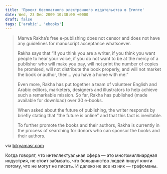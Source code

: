 ```yaml
---
title: 'Проект бесплатного электронного издательства в Египте'
date: Wed, 23 Dec 2009 10:30:00 +0000
draft: false
tags: ['arabic', 'ebooks']
---
```


> Marwa Rakha’s free e-publishing does not censor and does not have any guidelines for manuscript acceptance whatsoever.
> 
> Rakha says that “if you think you are a writer, if you think you want people to hear your voice, if you do not want to be at the mercy of a publisher who will make you pay, will not print the number of copies he promised, will not distribute the book properly, and will not market the book or author, then… you have a home with me.”
> 
> Even more, Rakha has put together a team of volunteer English and Arabic editors, marketers, designers and illustrators to help achieve such a remarkable mission. So far, Rakha has published (made available for download) over 30 e-books.
> 
> When asked about the future of publishing, the writer responds by briefly stating that “the future is online” and that this fact is inevitable.
> 
> To further promote the books and their authors, Rakha is currently in the process of searching for donors who can sponsor the books and their authors.

via [bikyamasr.com](http://bikyamasr.com/?p=6697)

Когда говорят, что интеллектуальная сфера — это многомиллиардная индустрия, не стоит забывать, что большинство людей пишут книги потому, что не могут не писать. И далеко не все из них — графоманы.